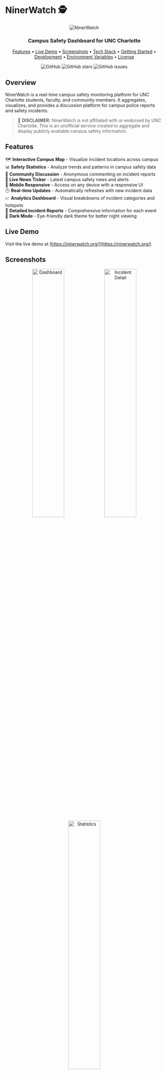 # NinerWatch 🕵️

<div align="center">
  <img src="public/og-image.png" alt="NinerWatch" />
  
  <h3>Campus Safety Dashboard for UNC Charlotte</h3>

  <p>
    <a href="#features">Features</a> •
    <a href="#live-demo">Live Demo</a> •
    <a href="#screenshots">Screenshots</a> •
    <a href="#tech-stack">Tech Stack</a> •
    <a href="#getting-started">Getting Started</a> •
    <a href="#development">Development</a> •
    <a href="#environment-variables">Environment Variables</a> •
    <a href="#license">License</a>
  </p>
  
  ![GitHub](https://img.shields.io/github/license/brandonsaldan/ninerwatch)
  ![GitHub stars](https://img.shields.io/github/stars/brandonsaldan/ninerwatch)
  ![GitHub issues](https://img.shields.io/github/issues/brandonsaldan/ninerwatch)
  
</div>

## Overview

NinerWatch is a real-time campus safety monitoring platform for UNC Charlotte students, faculty, and community members. It aggregates, visualizes, and provides a discussion platform for campus police reports and safety incidents.

> 🚨 **DISCLAIMER:** NinerWatch is not affiliated with or endorsed by UNC Charlotte. This is an unofficial service created to aggregate and display publicly available campus safety information.

## Features

🗺️ **Interactive Campus Map** - Visualize incident locations across campus  
📊 **Safety Statistics** - Analyze trends and patterns in campus safety data  
💬 **Community Discussion** - Anonymous commenting on incident reports  
🔔 **Live News Ticker** - Latest campus safety news and alerts  
📱 **Mobile Responsive** - Access on any device with a responsive UI  
🕒 **Real-time Updates** - Automatically refreshes with new incident data  
📈 **Analytics Dashboard** - Visual breakdowns of incident categories and hotspots  
📑 **Detailed Incident Reports** - Comprehensive information for each event  
🌙 **Dark Mode** - Eye-friendly dark theme for better night viewing

## Live Demo

Visit the live demo at [https://ninerwatch.org/](https://ninerwatch.org/)

## Screenshots

<div align="center">
  <img src="screenshots/dashboard.png" alt="Dashboard" width="45%" />
  <img src="screenshots/incident-detail.png" alt="Incident Detail" width="45%" />
</div>

<div align="center">
  <img src="screenshots/statistics.png" alt="Statistics" width="45%" />
</div>

## Tech Stack

- **Frontend**: [Next.js 15](https://nextjs.org/), [React 19](https://react.dev/), [TypeScript](https://www.typescriptlang.org/)
- **Styling**: [Tailwind CSS](https://tailwindcss.com/), [shadcn/ui](https://ui.shadcn.com/)
- **Database**: [Supabase](https://supabase.com/) (Postgres)
- **Maps**: [Leaflet](https://leafletjs.com/), [React Leaflet](https://react-leaflet.js.org/)
- **Data Processing**: GitHub Actions, Python
- **Deployment**: [Vercel](https://vercel.com/)

## Getting Started

### Prerequisites

- Node.js 20+
- bun, pnpm, npm, or yarn
- A Supabase account

### Installation

1. Clone the repository

   ```bash
   git clone https://github.com/yourusername/ninerwatch.git
   cd ninerwatch
   ```

2. Install dependencies

   ```bash
   bun install
   # or
   pnpm install
   # or
   npm install
   # or
   yarn install
   ```

3. Set up environment variables (see [Environment Variables](#environment-variables))

4. Run the development server

   ```bash
   bun run dev
   # or
   pnpm run dev
   # or
   npm run dev
   # or
   yarn dev
   ```

5. Open [http://localhost:3000](http://localhost:3000) with your browser to see the result

## Development

### Project Structure

```
├── .github/           # GitHub Actions workflows
├── public/            # Static files
├── scripts/           # Python scripts for data processing
├── src/
│   ├── app/           # Next.js App Router
│   ├── components/    # React components
│   │   ├── dashboard/ # Dashboard-specific components
│   │   ├── map/       # Map-related components
│   │   └── ui/        # UI components
│   ├── context/       # React context providers
│   └── lib/           # Utility functions and API clients
```

### Data Flow

1. GitHub Actions run on an hourly schedule to fetch new police logs
2. Python scripts parse PDF files and extract incident information
3. Data is stored in Supabase database
4. Next.js frontend retrieves and displays the data in real-time

## Environment Variables

Create a `.env` file in the root directory with the following variables:

```env
NEXT_PUBLIC_SUPABASE_URL=your_supabase_url
NEXT_PUBLIC_SUPABASE_ANON_KEY=your_supabase_anon_key
```

## Supabase Schema

The application requires two main tables:

### crime_incidents

- `id` (uuid, primary key)
- `report_number` (text)
- `incident_type` (text)
- `incident_location` (text)
- `date_reported` (date)
- `time_reported` (timestamp)
- `time_secured` (timestamp, nullable)
- `time_of_occurrence` (timestamp, nullable)
- `disposition` (text, nullable)
- `incident_description` (text, nullable)
- `created_at` (timestamp, default: now())

### incident_comments

- `id` (uuid, primary key)
- `incident_id` (uuid, foreign key to crime_incidents.id)
- `parent_id` (uuid, nullable, self-referential)
- `reply_to_id` (uuid, nullable)
- `comment_text` (text)
- `user_color` (text)
- `votes` (integer, default: 0)
- `created_at` (timestamp, default: now())

## Contributing

Contributions are welcome! Please feel free to submit a Pull Request.

1. Fork the repository
2. Create your feature branch (`git checkout -b feature/new-feature`)
3. Commit your changes (`git commit -m 'Add new feature'`)
4. Push to the branch (`git push origin feature/new-feature`)
5. Open a Pull Request

## License

This project is licensed under the CC Attribution-NonCommercial-ShareAlike 4.0 International License - see the LICENSE file for details.

## Acknowledgements

- Data source: [UNC Charlotte Police Department](https://police.charlotte.edu/)
- Map tiles: [CartoDB](https://carto.com/)
- Icons from [Lucide](https://lucide.dev/)
- UI components based on [shadcn/ui](https://ui.shadcn.com/)

---

<div align="center">
  <p>
    <a href="https://github.com/brandonsaldan/ninerwatch/issues">Report Bug</a> •
    <a href="https://github.com/brandonsaldan/ninerwatch/issues">Request Feature</a>
  </p>
</div>
